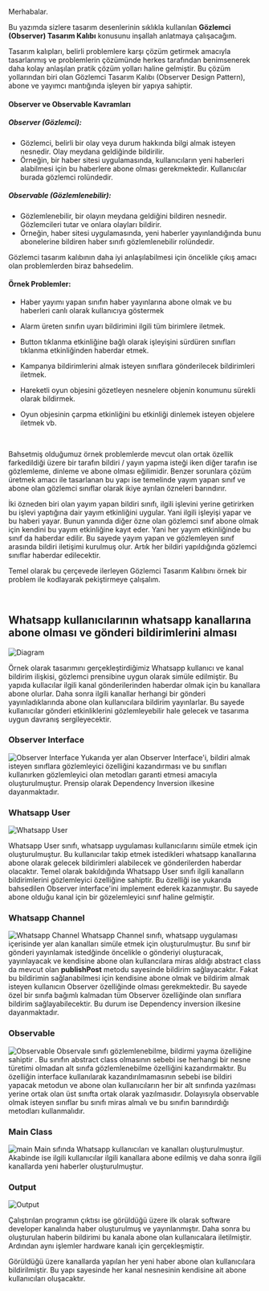 Merhabalar.

Bu yazımda sizlere tasarım desenlerinin sıklıkla kullanılan **Gözlemci (Observer) Tasarım Kalıbı** konusunu inşallah anlatmaya çalışacağım.

Tasarım kalıpları, belirli problemlere karşı çözüm getirmek amacıyla tasarlanmış ve problemlerin çözümünde herkes tarafından benimsenerek daha kolay anlaşılan pratik çözüm yolları haline gelmiştir. Bu çözüm yollarından biri olan Gözlemci Tasarım Kalıbı (Observer Design Pattern), abone ve yayımcı mantığında işleyen bir yapıya sahiptir. 

#### Observer ve Observable Kavramları
##### Observer (Gözlemci):

* Gözlemci, belirli bir olay veya durum hakkında bilgi almak isteyen nesnedir. Olay meydana geldiğinde bildirilir.
* Örneğin, bir haber sitesi uygulamasında, kullanıcıların yeni haberleri alabilmesi için bu haberlere abone olması gerekmektedir. Kullanıcılar burada gözlemci rolündedir.

##### Observable (Gözlemlenebilir):

* Gözlemlenebilir, bir olayın meydana geldiğini bildiren nesnedir. Gözlemcileri tutar ve onlara olayları bildirir.
* Örneğin, haber sitesi uygulamasında, yeni haberler yayınlandığında bunu abonelerine bildiren haber sınıfı gözlemlenebilir rolündedir.

Gözlemci tasarım kalıbının daha iyi anlaşılabilmesi için öncelikle çıkış amacı olan problemlerden biraz bahsedelim.

#### Örnek Problemler:

* Haber yayımı yapan sınıfın haber yayınlarına abone olmak ve bu haberleri canlı olarak kullanıcıya göstermek

* Alarm üreten sınıfın uyarı bildirimini ilgili tüm birimlere iletmek.

* Button tıklanma etkinliğine bağlı olarak işleyişini sürdüren sınıfları tıklanma etkinliğinden haberdar etmek.

* Kampanya bildirimlerini almak isteyen sınıflara gönderilecek bildirimleri iletmek.

* Hareketli oyun objesini gözetleyen nesnelere objenin konumunu sürekli olarak bildirmek.

* Oyun objesinin çarpma etkinliğini bu etkinliği dinlemek isteyen objelere iletmek vb.

<br />

Bahsetmiş olduğumuz örnek problemlerde mevcut olan ortak özellik farkedildiği üzere bir tarafın bildiri / yayın yapma isteği 
iken diğer tarafın ise gözlemleme, dinleme ve abone olması eğilimidir. Benzer sorunlara çözüm üretmek amacı ile tasarlanan bu yapı ise 
temelinde yayım yapan sınıf ve abone olan gözlemci sınıflar olarak ikiye ayrılan özneleri barındırır.

İki özneden biri olan yayım yapan bildiri sınıfı, ilgili işlevini yerine getirirken bu işlevi yaptığına dair yayım etkinliğini uygular.
Yani ilgili işleyişi yapar ve bu haberi yayar. Bunun yanında diğer özne olan gözlemci sınıf abone olmak için kendini bu yayım etkinliğine kayıt eder. 
Yani her yayım etkinliğinde bu sınıf da haberdar edilir. Bu sayede yayım yapan ve gözlemleyen sınıf arasında bildiri iletişimi kurulmuş olur. 
Artık her bildiri yapıldığında gözlemci sınıflar haberdar edilecektir.

Temel olarak bu çerçevede ilerleyen Gözlemci Tasarım Kalıbını örnek bir problem ile kodlayarak pekiştirmeye çalışalım.

<br />

## Whatsapp kullanıcılarının whatsapp kanallarına abone olması ve gönderi bildirimlerini alması


![Diagram](https://github.com/omerfarukgzl/JavaDesignPattern-ObserverPatern/assets/58605364/cbe0affc-69f5-4a20-9814-5581e5bc4883)

Örnek olarak tasarımını gerçekleştirdiğimiz Whatsapp kullanıcı ve kanal bildirim ilişkisi, gözlemci prensibine uygun olarak simüle edilmiştir. Bu yapıda kullacılar ilgili kanal gönderilerinden haberdar olmak için bu kanallara abone olurlar. Daha sonra ilgili kanallar herhangi bir gönderi yayınladıklarında abone olan kullanıcılara bildirim yayınlarlar. Bu sayede kullanıcılar gönderi etkinliklerini gözlemleyebilir hale gelecek ve tasarıma uygun davranış sergileyecektir.
<br/>


### Observer Interface
![Observer Interface](https://github.com/omerfarukgzl/JavaDesignPattern-ObserverPatern/assets/58605364/d1670b2f-ad06-4504-804c-0dc474eabb22)
Yukarıda yer alan Observer Interface'i, bildiri almak isteyen sınıflara gözlemleyici  özelliğini kazandırması ve bu sınıfları kullanırken gözlemleyici olan metodları garanti etmesi amacıyla oluşturulmuştur. Prensip olarak Dependency Inversion ilkesine dayanmaktadır.
<br />


### Whatsapp User
![Whatsapp User](https://github.com/omerfarukgzl/JavaDesignPattern-ObserverPatern/assets/58605364/6342dbf2-0285-41c6-a7b2-1955eaa8d23e)

Whatsapp User sınıfı, whatsapp uygulaması kullanıcılarını simüle etmek için oluşturulmuştur. Bu kullanıcılar takip etmek istedikleri whatsapp kanallarına abone olarak gelecek bildirimleri alabilecek ve gönderilerden haberdar olacaktır. Temel olarak bakıldığında Whatsapp User sınıfı ilgili kanalların bildirimlerini gözlemleyici özelliğine sahiptir. Bu özelliği ise yukarıda bahsedilen Observer interface'ini implement ederek kazanmıştır. Bu sayede abone olduğu kanal için bir gözelemleyici sınıf haline gelmiştir. 
<br />


### Whatsapp Channel
![Whatsapp Channel](https://github.com/omerfarukgzl/JavaDesignPattern-ObserverPatern/assets/58605364/a58cad65-88e0-4150-9169-e3be0171988b)
Whatsapp Channel sınıfı, whatsapp uygulaması içerisinde yer alan kanalları simüle etmek için oluşturulmuştur. Bu sınıf bir gönderi yayınlamak istedğinde öncelikle o gönderiyi oluşturacak, yayınlayacak ve kendisine abone olan kullancılara miras aldığı abstract class da mevcut olan **publishPost** metodu sayesinde bildirim sağlayacaktır. Fakat bu bildirimin sağlanabilmesi için kendisine abone olmak ve bildirim almak isteyen kullanıcın Observer özelliğinde olması gerekmektedir. Bu sayede özel bir sınıfa bağımlı kalmadan tüm Observer özelliğinde olan sınıflara bildirim sağlayabilecektir. Bu durum ise Dependency inversion ilkesine dayanmaktadır.
<br />


### Observable
![Observable](https://github.com/omerfarukgzl/JavaDesignPattern-ObserverPatern/assets/58605364/5d3af5ab-660b-4cc5-9470-2ae5951673b8)
Observale sınıfı gözlemlenebilme, bildirmi yayma özelliğine sahiptir . Bu sınıfın abstract class olmasının sebebi ise herhangi bir nesne türetimi olmadan alt sınıfa gözlemlenebilme özelliğini kazandırmaktır. Bu özelliğin interface kullanılarak kazandırılmamasının sebebi ise bildiri yapacak metodun ve abone olan kullanıcıların her bir alt sınıfında yazılması yerine ortak olan üst sınıfta ortak olarak yazılmasıdır. Dolayısıyla observable olmak isteyen sınıflar bu sınıfı miras almalı ve bu sınıfın barındırdığı metodları kullanmalıdır.
<br />

### Main Class
![main](https://github.com/omerfarukgzl/JavaDesignPattern-ObserverPatern/assets/58605364/a13f9a5d-4f38-4e77-b7c0-cba91cd281d9)
Main sıfında Whatsapp kullanıcıları ve kanalları oluşturulmuştur. Akabinde ise ilgili kullanıcılar ilgili kanallara abone edilmiş ve daha sonra ilgili kanallarda yeni haberler oluşturulmuştur.
<br />

 ### Output
 ![Output](https://github.com/omerfarukgzl/JavaDesignPattern-ObserverPatern/assets/58605364/2e2b8de6-7a8f-452f-ba78-c62320a74551)
 
Çalıştırılan programın çıktısı ise görüldüğü üzere ilk olarak software developer kanalında haber oluşturulmuş ve yayınlanmıştır. Daha sonra bu oluşturulan haberin bildirimi bu kanala abone olan kullanıcalara iletilmiştir. Ardından aynı işlemler hardware kanalı için gerçekleşmiştir.  

Görüldüğü üzere kanallarda yapılan her yeni haber abone olan kullanıcılara bildirilmiştir. Bu yapı sayesinde her kanal nesnesinin kendisine ait abone kullanıcıları oluşacaktır.


 

